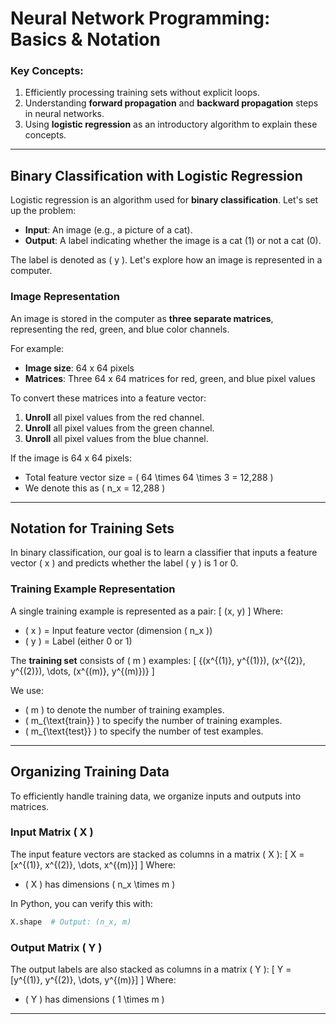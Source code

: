 # Neural Network Programming: Basics & Notation

### Key Concepts:
1. Efficiently processing training sets without explicit loops.
2. Understanding **forward propagation** and **backward propagation** steps in neural networks.
3. Using **logistic regression** as an introductory algorithm to explain these concepts.

---

## Binary Classification with Logistic Regression
Logistic regression is an algorithm used for **binary classification**. Let's set up the problem:

- **Input**: An image (e.g., a picture of a cat).
- **Output**: A label indicating whether the image is a cat (1) or not a cat (0).

The label is denoted as \( y \). Let's explore how an image is represented in a computer.

### Image Representation
An image is stored in the computer as **three separate matrices**, representing the red, green, and blue color channels.

For example:
- **Image size**: 64 x 64 pixels
- **Matrices**: Three 64 x 64 matrices for red, green, and blue pixel values

To convert these matrices into a feature vector:
1. **Unroll** all pixel values from the red channel.
2. **Unroll** all pixel values from the green channel.
3. **Unroll** all pixel values from the blue channel.

If the image is 64 x 64 pixels:
- Total feature vector size = \( 64 \times 64 \times 3 = 12,288 \)
- We denote this as \( n_x = 12,288 \)

---

## Notation for Training Sets
In binary classification, our goal is to learn a classifier that inputs a feature vector \( x \) and predicts whether the label \( y \) is 1 or 0.

### Training Example Representation
A single training example is represented as a pair:
\[
(x, y)
\]
Where:
- \( x \) = Input feature vector (dimension \( n_x \))
- \( y \) = Label (either 0 or 1)

The **training set** consists of \( m \) examples:
\[
\{(x^{(1)}, y^{(1)}), (x^{(2)}, y^{(2)}), \dots, (x^{(m)}, y^{(m)})\}
\]

We use:
- \( m \) to denote the number of training examples.
- \( m_{\text{train}} \) to specify the number of training examples.
- \( m_{\text{test}} \) to specify the number of test examples.

---

## Organizing Training Data
To efficiently handle training data, we organize inputs and outputs into matrices.

### Input Matrix \( X \)
The input feature vectors are stacked as columns in a matrix \( X \):
\[
X = [x^{(1)}, x^{(2)}, \dots, x^{(m)}]
\]
Where:
- \( X \) has dimensions \( n_x \times m \)

In Python, you can verify this with:
```python
X.shape  # Output: (n_x, m)
```

### Output Matrix \( Y \)
The output labels are also stacked as columns in a matrix \( Y \):
\[
Y = [y^{(1)}, y^{(2)}, \dots, y^{(m)}]
\]
Where:
- \( Y \) has dimensions \( 1 \times m \)

---

